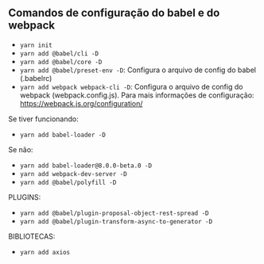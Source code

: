 ## Comandos de configuração do babel e do webpack

- `yarn init`
- `yarn add @babel/cli -D`
- `yarn add @babel/core -D`
- `yarn add @babel/preset-env -D`: Configura o arquivo de config do babel (.babelrc)
- `yarn add webpack webpack-cli -D`: Configura o arquivo de config do webpack (webpack.config.js). Para mais informações de configuração: https://webpack.js.org/configuration/

Se tiver funcionando:
- `yarn add babel-loader -D`

Se não:
- `yarn add babel-loader@8.0.0-beta.0 -D`
- `yarn add webpack-dev-server -D`
- `yarn add @babel/polyfill -D`


PLUGINS:

- `yarn add @babel/plugin-proposal-object-rest-spread -D`
- `yarn add @babel/plugin-transform-async-to-generator -D`

BIBLIOTECAS:

- `yarn add axios`